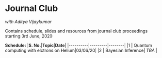 # Journal Club
*with Aditya Vijaykumar*
<br>

Contains schedule, slides and resources from journal club proceedings starting 3rd June, 2020
<br>

**Schedule:**
|**S. No.**|**Topic**|**Date**|
|----------|---------|--------|
|1  | Quantum computing with elctrons on Helium|03/06/20|
|2 | Bayesian Inference| *TBA* |
